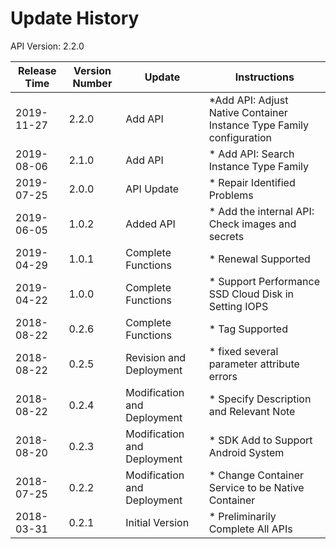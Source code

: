 # Update History

API Version: 2.2.0

|Release Time|Version Number| Update |Instructions|
|---|---|---|---|
|2019-11-27|2.2.0|Add API| *Add API: Adjust Native Container Instance Type Family configuration|
|2019-08-06|2.1.0|Add API|* Add API: Search Instance Type Family|
|2019-07-25|2.0.0|API Update|* Repair Identified Problems|
|2019-06-05|1.0.2|Added API|* Add the internal API: Check images and secrets|
|2019-04-29|1.0.1|Complete Functions|* Renewal Supported|
|2019-04-22|1.0.0|Complete Functions|* Support Performance SSD Cloud Disk in Setting IOPS|
|2018-08-22|0.2.6|Complete Functions|* Tag Supported|
|2018-08-22|0.2.5|Revision and Deployment|* fixed several parameter attribute errors|
|2018-08-22|0.2.4|Modification and Deployment|* Specify Description and Relevant Note|
|2018-08-20|0.2.3|Modification and Deployment|* SDK Add to Support Android System|
|2018-07-25|0.2.2|Modification and Deployment|* Change Container Service to be Native Container|
|2018-03-31|0.2.1|Initial Version|* Preliminarily Complete All APIs|